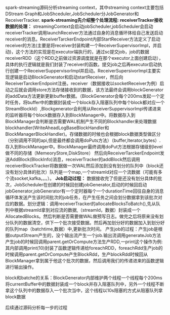 spark-streaming源码分析streaming context，其中streaming context主要包括DStream Graph和JobShceduler,JobScheduler分JobGenerator和ReceiverTracker.
**spark-streaming先介绍整个处理流程:**
    **receiverTracker接收数据的处理：**
streamingContext会启动jobScheduler,jobScheduler会启动receiverTracker调用launchReceiver方法通过自身的消息循环体给自己发送启动receiver的消息。ReceiverTarckerEndpoint内部StartReceiver方法定义了启动receiver的方法(主要是将receiver封装构建一个ReceiverSupervisorImpl，并启动)，这个方法的实现是在executor端执行的，通过sc提交job，job的数据receiverRDD（这个RDD之前做过资源调度就是在那个executor上面创建启动），具体的执行逻辑就是我们封装了receiver的函数。提交job之后再executor启动执行创建一个ReceiverSuppervisorImpl并启动。ReceiverSupersivorImpl主要实现逻辑是启动BlockGenerator和启动startReceiver，然后向ReceiverTarckerEndpoint注册。receiver（数据接收以socketReceiver为例）启动之后就会调用store方法存储接收到的数据，该方法最终会调用blockGenerator的addData方法更新更新buffer数据。（BlockGenerator会每个200ms发起一个定时任务，将buffer中的数据封装成一个block存入阻塞队列中每个block都对应一个StreamBlockId）,Blockgenerator会利用从ReceiverSuppervisorImpl传递进来的监听器将每个block数据存入到BlockManager中。将数据存入到BlockManager会判断是否需要WAL机制产生不同的Blockhandler来处理数据blockhandler(WriteAheadLogBaseBlockHandler和BlockManagerBlockHandler)。存储数据的时候也会根据block数据类型做区分（分别调用不同的api,但是最终都会调用doPuts方法）（buffer,Iterator,bytes）.存入到BlockManager中。BlockManager最终调用doPut方法根据存储级别level做不同的存储（MemeoryStore,DiskStore）
然后向ReceiverTarckerEndpoint发送AddBlock(BlockInfo)消息，receiverTracker的addBlock然后调用receiverBlockTracker将数据做一次WAL然后添加到没有划分的队列中（block还没有划分具体的批次）队列是一个map,一个streamId对应一个流数据（可能有多个流socket,kafka。。。）。
        **Job启动过程：**
数据接收完了但是还没有划分具体的批次，JobScheduler在创建的时候回创建jobGenerator,启动的时候回启动jobGenerator,jobGenerator有一个定时器每个一个durationTime回往自身的消息循环体发送产生该时间批次的job任务，在产生任务之间会划分数据拿到该批次对应的数据。划分逻辑：调用receiverTracker的allocateBlocksToBatch(),先从队列中根据streamId拿到对应流的数据,（streamId，数据）封装成一个AllocatedBlocks。然后判断是否需要做WAL做预写日志。做完之后将原来没有划分队列的数据清空，供下一个批次接受数据。然后再加划分好的数据加入到划分好的队列map（batchtime,数据）中,更新批次时间。
产生job的过程：产生job是根据outputStream产生的，没个输出流产生一个job.输出流调用generateJob方法产生job的时候回调用parent.getOrCompute方法生产RDD,一print这个操作为例:其内部调用print(10)封装了函数逻辑传递给foreachRDD，foreachRdd生产job的时候调用parent.getOrCompute产生BlockRdd，生产blockRdd时候回从BlockManager拿到属于他这个批次的数据，然后调用我们的传递进来的函数逻辑进行输出操作。

block和batche的关系：BlockGenerator内部维护两个线程一个线程每个200ms将currentBuffer中的数据封装成一个block并存入阻塞队列中，另外一个线程不断拿这个队列中的数据存入一个批次当中，这个线程以10s阻塞的方式从阻塞队列拿block数据

后续通过源码分析每一步的过程